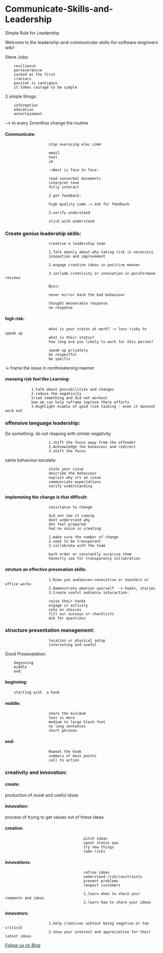 # Communicate-Skills-and-Leadership

Simple Rule for Leadership



Welcome to the leadership-and-communicate-skills-for-software-engineers wiki!


Steve Jobs:

        resilience
        perseverancce
        sacked at the first
        craniacs
        passion is cantigous
        it takes courage to be simple
3 simple things:

        information
        education
        entertainment
        
        
--> In every 2monthss change the routine

#### Communicate:

                        stop overusing elec comm

                        email
                        text 
                        im

                        ->Best is face to face:

                        read nonverbal movements
                        interpret tone
                        fully interact

                        2.get feedback:

                        high quality comm -> ask for feedback

                        3.verify understand

                        stick with understand


### Create genius leadership skills:

                        creative a leadership team

                        1.Talk openly about why taking risk is necessary 
                        innoavtion and improvement

                        2.engage creative ideas in positive manner

                        3.include creativity or innovation in peroformane reviews

                        Boss:

                        never mirror back the bad behaviour

                        thought mesearable response
                        no response

#### high risk:

                        what is your status at work? -> less risky to speak up
                        what is their status?
                        how long are you likely to work for this person?

                        speak up privately
                        be respectful
                        be speific

-> frame the issue in nonthreatening manner.


#### manaing risk feel like Learning:

                1.talk about possibilities and changes
                2.reduce the negativity
                tried something and did not workout
                how we can help reframe inprove there efforts
                3.Highlight examle of good risk tasking - even it doesnot work out

### offensive language leadership:

   Do something:
                        do not respong with similar negativity

                        1.shift the focus away from the offender
                        2.Acknowledge the behaviour and redirect
                        3.shift the focus
        
 same behaviour escalate:

                        state your issue
                        describe the behaviour
                        explain why its an issue
                        communciate expectations
                        verify understanding

#### implemeting the change is that difficult:

                        resistance to change

                        did not see it coming
                        dont understand why
                        dnt feel prepared
                        had no voice in creating

                        1.make sure the number of change
                        2.seek to be transparent
                        3.collobrate with the team

                        bark order or constantly surprise them
                        honestly see for transparency collobration


#### struture an effective presenation skills:

                        1.Know you audiencev->executive or teachers or office works
                        2.Demonstrate emotion yourself  -> hooks, stories
                        3.Create useful audience interaction:

                        raise their hands
                        engage in activity
                        vote on choices
                        fill our surveys or checklists
                        Ask for questions


### structure presentation management:

                        location or physical setup
                        interseting and useful

Good Presenatation:

        beginning
        middle 
        end

#### beginning:

        starting with  a hook

#### middle:

                        share the minimum
                        less is more
                        medium to large black font
                        no long sentences
                        short phrases

#### end:

                        Repeat the hook
                        summary of main points
                        call to action

### creativity and innovation:

#### create:

production of novel and useful ideas

#### innovation:

process of trying to get values out of these ideas


#### creative:

                                        pitch ideas
                                        upset status quo
                                        try new things
                                        take risks

#### innovations:

                                        refine ideas
                                        understand risk/constraints
                                        prevent problems
                                        respect customers

                                        1.learn when to share your comments and ideas
                                        2.learn how to share your ideas

#### innovators:

                        1.help creatives wihtout being negative or too critical
                        2.show your interest and appreciation for their latest ideas



<a href="http://starwalt.in/Blogs/index.html">Follow us on Blog</a>
